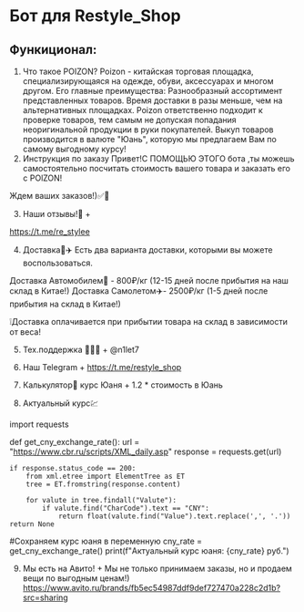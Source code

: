 # Бот для Restyle_Shop

## Функиционал:
1. Что такое POIZON?
Poizon - китайская торговая площадка, специализирующаяся на одежде, обуви, аксессуарах и многом другом.
Его главные преимущества:
Разнообразный ассортимент представленных товаров.
Время доставки в разы меньше, чем на альтернативных площадках.
Poizon ответственно подходит к проверке товаров, тем самым не допуская попадания неоригинальной продукции в руки покупателей.
Выкуп товаров производится в валюте "Юань", которую мы предлагаем Вам по самому выгодному курсу!
2. Инструкция по заказу
Привет!С ПОМОЩЬЮ ЭТОГО бота ,ты можешь самостоятельно посчитать стоимость вашего товара и заказать его с
POlZON!

Ждем ваших заказов!)✅👟

3. Наши отзывы!📖 +

https://t.me/re_stylee

4. Доставка🚚✈️
Есть два варианта доставки, которыми вы можете воспользоваться.

Доставка Автомобилем🚚 - 800₽/кг (12-15 дней после прибытия на наш склад в Китае!)
Доставка Самолетом✈️- 2500₽/кг (1-5 дней после прибытия на склад в Китае!)

❕Доставка оплачивается при прибытии товара на склад в зависимости от веса!

5. Тех.поддержка 👨🏻‍💻 +
@n1let7

6. Наш Telegram +
https://t.me/restyle_shop

7. Калькулятор💸
курс Юаня + 1.2 * стоимость в Юань

8. Актуальный курс💹

import requests

def get_cny_exchange_rate():
    url = "https://www.cbr.ru/scripts/XML_daily.asp"
    response = requests.get(url)
    
    if response.status_code == 200:
        from xml.etree import ElementTree as ET
        tree = ET.fromstring(response.content)
        
        for valute in tree.findall("Valute"):
            if valute.find("CharCode").text == "CNY":
                return float(valute.find("Value").text.replace(',', '.'))
    return None

#Сохраняем курс юаня в переменную
cny_rate = get_cny_exchange_rate()
print(f"Актуальный курс юаня: {cny_rate} руб.")

9. Мы есть на Авито! +
Мы не только принимаем заказы, но и продаем вещи по выгодным ценам!)
https://www.avito.ru/brands/fb5ec54987ddf9def727470a228c2d1b?src=sharing